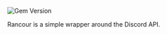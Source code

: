 ![Gem Version](https://img.shields.io/gem/v/rancour)

Rancour is a simple wrapper around the Discord API.
